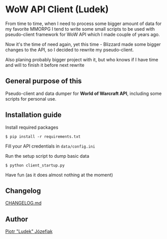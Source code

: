 # WoW API Client (Ludek)

From time to time, when I need to process some bigger amount of data for my favorite MMORPG I tend to write some small scripts to be used with pseudo-client framework for WoW API which I made couple of years ago.

Now it's the time of need again, yet this time - Blizzard made some bigger changes to the API, so I decided to rewrite my pseudo-client.

Also planing probably bigger project with it, but who knows if I have time and will to finish it before next rewrite

## General purpose of this
Pseudo-client and data dumper for **World of Warcraft API**, including some scripts for personal use.

## Installation guide
Install required packages
```
$ pip install -r requirements.txt
```
Fill your API credentials in `data/config.ini`

Run the setup script to dump basic data
```
$ python client_startup.py
```

Have fun (as it does almost nothing at the moment)

## Changelog
[CHANGELOG.md](https://github.com/pjozefiak/ludek-wowapi/blob/master/CHANGELOG.md)

## Author
[Piotr "Ludek" Józefiak](https://github.com/pjozefiak)
